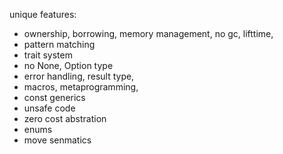 unique features:
- ownership, borrowing, memory management, no gc, lifttime,
- pattern matching
- trait system
- no None, Option type
- error handling, result type, 
- macros, metaprogramming, 
- const generics
- unsafe code
- zero cost abstration
- enums
- move senmatics
